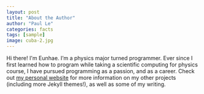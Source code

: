 ```yaml
---
layout: post
title: "About the Author"
author: "Paul Le"
categories: facts
tags: [sample]
image: cuba-2.jpg
---
```


Hi there! I'm Eunhae. I’m a physics major turned programmer. Ever since I first learned how to program while taking a scientific computing for physics course, I have pursued programming as a passion, and as a career. Check out [my personal website](https://www.lenpaul.com/) for more information on my other projects (including more Jekyll themes!), as well as some of my writing.
